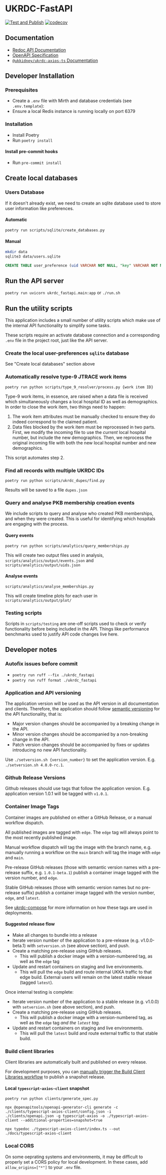 # UKRDC-FastAPI

[![Test and Publish](https://github.com/renalreg/ukrdc-fastapi/actions/workflows/main.yml/badge.svg)](https://github.com/renalreg/ukrdc-fastapi/actions/workflows/main.yml)
[![codecov](https://codecov.io/gh/renalreg/ukrdc-fastapi/branch/main/graph/badge.svg?token=5GYR8M6G1W)](https://codecov.io/gh/renalreg/ukrdc-fastapi)

## Documentation

- [Redoc API Documentation](https://renalreg.github.io/ukrdc-fastapi/redoc/)
- [OpenAPI Specification](https://renalreg.github.io/ukrdc-fastapi/openapi.json)
- [`@ukkidney/ukrdc-axios-ts` Documentation](https://renalreg.github.io/ukrdc-fastapi/typescript-axios-client/)

## Developer Installation

### Prerequisites

- Create a `.env` file with Mirth and database credentials (see `.env.template`):
- Ensure a local Redis instance is running locally on port 6379

### Installation

- Install Poetry
- Run `poetry install`

#### Install pre-commit hooks

- Run `pre-commit install`

## Create local databases

### Users Database

If it doesn't already exist, we need to create an sqlite database used to store user information like preferences.

#### Automatic

```bash
poetry run scripts/sqlite/create_databases.py
```

#### Manual

```bash
mkdir data
sqlite3 data/users.sqlite
```

```sql
CREATE TABLE user_preference (uid VARCHAR NOT NULL, "key" VARCHAR NOT NULL, val JSON, PRIMARY KEY (uid, "key"));
```

## Run the API server

`poetry run uvicorn ukrdc_fastapi.main:app` or `./run.sh`

## Run the utility scripts

This application includes a small number of utility scripts which make use of the internal API functionality to simplify some tasks.

These scripts require an activate database connection and a corresponding `.env` file in the project root, just like the API server.

### Create the local user-preferences `sqlite` database

See "Create local databases" section above

### Automatically resolve type-9 JTRACE work items

`poetry run python scripts/type_9_resolver/process.py {work item ID}`

Type-9 work items, in essence, are raised when a data file is received which simultaneously changes a local hospital ID as well as demographics. In order to close the work item, two things need to happen:

1. The work item attributes must be manually checked to ensure they do indeed correspond to the claimed patient.
2. Data files blocked by the work item must be reprocessed in two parts. First, we modify the incoming file to use the _current_ local hospital number, but include the new demographics. Then, we reprocess the original incoming file with both the new local hospital number and new demographics.

This script automates step 2.

### Find all records with multiple UKRDC IDs

`poetry run python scripts/ukrdc_dupes/find.py`

Results will be saved to a file `dupes.json`

### Query and analyse PKB membership creation events

We include scripts to query and analyse who created PKB memberships, and when they were created.
This is useful for identifying which hospitals are engaging with the process.

#### Query events

`poetry run python scripts/analytics/query_memberships.py`

This will create two output files used in analysis, `scripts/analytics/output/events.json` and `scripts/analytics/output/uids.json`

#### Analyse events

`scripts/analytics/analyse_memberships.py`

This will create timeline plots for each user in `scripts/analytics/output/plot/`

### Testing scripts

Scripts in `scripts/testing` are one-off scripts used to check or verify functionality before being included in the API. Things like performance benchmarks used to justify API code changes live here.

## Developer notes

### Autofix issues before commit

- `poetry run ruff --fix ./ukrdc_fastapi`
- `poetry run ruff format ./ukrdc_fastapi`

### Application and API versioning

The application version will be used as the API version in all documentation and clients. Therefore, the application should follow [semantic versioning](https://semver.org/) for the API functionality, that is:

- Major version changes should be accompanied by a breaking change in the API.
- Minor version changes should be accompanied by a non-breaking change in the API.
- Patch version changes should be accompanied by fixes or updates introducing no new API functionality.

Use `./setversion.sh {version_number}` to set the application version. E.g. `./setversion.sh 4.0.0-rc.1`.

### Github Release Versions

Github releases should use tags that follow the application version. E.g. application version 1.0.1 will be tagged with `v1.0.1`.

### Container Image Tags

Container images are published on either a GitHub Release, or a manual workflow dispatch.

All published images are tagged with `edge`. The `edge` tag will always point to the most recently published image.

Manual workflow dispatch will tag the image with the branch name, e.g. manually running a workflow on the `main` branch will tag the image with `edge` and `main`.

Pre-release GitHub releases (those with semantic version names with a pre-release suffix,  e.g. `1.0.1-beta.1`) publish a container image tagged with the version number, and `edge`.

Stable GitHub releases (those with semantic version names but no pre-release suffix) publish a container image tagged with the version number, `edge`, and `latest`.

See [ukrdc-compose](https://github.com/renalreg/ukrdc-compose?tab=readme-ov-file#instances-and-edge) for more information on how these tags are used in deployments.

#### Suggested release flow

- Make all changes to bundle into a release
- Iterate version number of the application to a pre-release (e.g. v1.0.0-beta.1) with `setversion.sh` (see above section), and push.
- Create a matching pre-release using GitHub releases.
  - This will publish a docker image with a version-numbered tag, as well as the `edge` tag
- Update and restart containers on staging and live environments.
  - This will pull the `edge` build and route internal UKKA traffic to that edge build. External users will remain on the latest stable release (tagged `latest`).

Once internal testing is complete:

- Iterate version number of the application to a stable release (e.g. v1.0.0) with `setversion.sh` (see above section), and push.
- Create a matching pre-release using GitHub releases.
  - This will publish a docker image with a version-numbered tag, as well as the `edge` tag _and the `latest` tag_.
- Update and restart containers on staging and live environments.
  - This will pull the `latest` build and route external traffic to that stable build.

### Build client libraries

Client libraries are automatically built and published on every release.

For development purposes, you can [manually trigger the Build Client Libraries workflow](https://docs.github.com/en/actions/managing-workflow-runs/manually-running-a-workflow) to publish a snapshot release.

#### Local `typescript-axios-client` snapshot

`poetry run python clients/generate_spec.py`

`npx @openapitools/openapi-generator-cli generate -c ./clients/typescript-axios-client/config.json -i ./clients/openapi.json -g typescript-axios -o ./typescript-axios-client --additional-properties=snapshot=true`

`npx typedoc ./typescript-axios-client/index.ts --out ./docs/typescript-axios-client`

### Local CORS

On some oeprating systems and environments, it may be difficult to properly set a CORS policy for local development. In these cases, add `allow_origins=["*"]` to your `.env` file.
